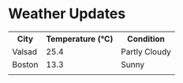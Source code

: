 # Weather Updates

<!-- WEATHER-UPDATE-START -->
<table><tr><th>City</th><th>Temperature (°C)</th><th>Condition</th></tr><tr><td>Valsad</td><td>25.4</td><td>Partly Cloudy</td></tr><tr><td>Boston</td><td>13.3</td><td>Sunny</td></tr><tr><td></td><td></td><td></td></tr></table>
<!-- WEATHER-UPDATE-END -->
